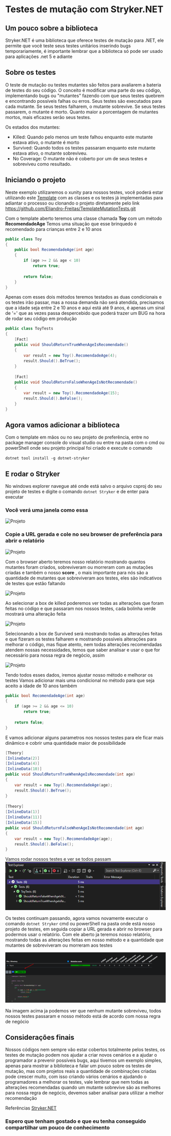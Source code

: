 # Testes de mutação com Stryker.NET

Um pouco sobre a biblioteca
----
Stryker.NET é uma biblioteca que oferece testes de mutação para .NET, ele permite que você teste seus testes unitários inserindo bugs temporariamente, é importante lembrar que a biblioteca só pode ser usado para aplicações .net 5 e adiante

Sobre os testes
----
O teste de mutação ou testes mutantes são feitos para avaliarem a bateria de testes do seu código. O conceito é modificar uma parte do seu código, implementando bugs ou "mutantes" fazendo com que seus testes quebrem e encontrando possíveis falhas ou erros. Seus testes são executados para cada mutante. Se seus testes falharem, o mutante sobrevive. Se seus testes passarem, o mutante é morto. Quanto maior a porcentagem de mutantes mortos, mais eficazes serão seus testes.

Os estados dos mutantes:
* Killed: Quando pelo menos um teste falhou enquanto este mutante estava ativo, o mutante é morto
* Survived: Quando todos os testes passaram enquanto este mutante estava ativo, o mutante sobreviveu.
* No Coverage: O mutante não é coberto por um de seus testes e sobreviveu como resultado. 

Iniciando o projeto
----
Neste exemplo utilizaremos o xunity para nossos testes, você poderá estar utilizando este [Template](https://github.com/Eliandro-Freitas/TemplateMutationTests.git) com as classes e os testes já implementadas para adiantar o processo ou clonando o projeto diretamente pelo link https://github.com/Eliandro-Freitas/TemplateMutationTests.git

Com o template aberto teremos uma classe chamada **Toy** com um método **RecomendadeAge** 
Temos uma situação que esse brinquedo é recomendado para crianças entre 2 e 10 anos
```csharp
public class Toy
{
    public bool RecomendadeAge(int age)
    {
        if (age >= 2 && age < 10)
            return true;

        return false;
    }
}
```

Apenas com esses dois métodos teremos testados as duas condicionais e os testes irão passar, mas a nossa demanda não será atendida, precisamos que a idade seja entre 2 e 10 anos e aqui está até 9 anos, é apenas um sinal  de '=' que as vezes passa despercebido que poderá trazer um BUG na hora de rodar seu código em produção
```csharp
public class ToyTests
{
    [Fact]
    public void ShouldReturnTrueWhenAgeIsRecomendade()
    {
        var result = new Toy().RecomendadeAge(4);
        result.Should().BeTrue();
    }

    [Fact]
    public void ShouldReturnFalseWhenAgeIsNotRecomendade()
    {
        var result = new Toy().RecomendadeAge(15);
        result.Should().BeFalse();
    }
}
```

Agora vamos adicionar a biblioteca
----
Com o template em mãos ou no seu projeto de preferência, entre no package manager console do visual studio ou entre na pasta com o cmd ou powerShell onde seu projeto principal foi criado e execute o comando

```dotnet tool install -g dotnet-stryker```

E rodar o Stryker
----
No windows explorer navegue até onde está salvo o arquivo csproj do seu projeto de testes e digite o comando ```dotnet Stryker``` e de enter para executar

### Você verá uma janela como essa 

![Projeto](Images/img-stryker-cli.png)


### Copie a URL gerada e cole no seu browser de preferência para abrir o relatório

![Projeto](Images/img-url.png)


Com o browser aberto teremos nosso relatório mostrando quantos mutantes foram criados, sobreviveram ou morreram com as mutações criadas e também o nosso **score** , o mais importante para nós são a quantidade de mutantes que sobreviveram aos testes, eles são indicativos de testes que estão faltando

![Projeto](Images/img-mutantes.png)


Ao selecionar a box de killed poderemos ver todas as alterações que foram feitas no código e que passaram nos nossos testes, cada bolinha verde mostrará uma alteração feita

![Projeto](Images/img-killed.png)

Selecionando a box de Survived será mostrando todas as alterações feitas e que fizeram os testes falharem e mostrando possíveis alterações para melhorar o código, mas fique atento, nem todas alterações recomendadas atendem nossas necessidades, temos que saber analisar e usar o que for necessário para nossa regra de negócio, assim

![Projeto](Images/img-survived.png)

Tendo todos esses dados, iremos ajustar nosso método e melhorar os testes
Vamos adicionar mais uma condicional no método para que seja aceito a idade de 10 anos também
```csharp
public bool RecomendadeAge(int age)
{
    if (age >= 2 && age <= 10)
        return true;

    return false;
}
```
E vamos adicionar alguns parametros nos nossos testes para ele ficar mais dinâmico e cobrir uma quantidade maior de possibilidade
```csharp
[Theory]
[InlineData(2)]
[InlineData(4)]
[InlineData(10)]
public void ShouldReturnTrueWhenAgeIsRecomendade(int age)
{
    var result = new Toy().RecomendadeAge(age);
    result.Should().BeTrue();
}

[Theory]
[InlineData(1)]
[InlineData(11)]
[InlineData(15)]
public void ShouldReturnFalseWhenAgeIsNotRecomendade(int age)
{
    var result = new Toy().RecomendadeAge(age);
    result.Should().BeFalse();
}
```

Vamos rodar nossos testes e ver se todos passam
![Projeto](Images/img-testes.png)

Os testes continuam passando, agora vamos novamente executar o comando ```dotnet Stryker``` cmd ou powerShell na pasta onde está nosso projeto de testes, em seguida copiar a URL gerada e abrir no browser para podermos usar o relatório.
Com ele aberto ja teremos nosso relatório, mostrando todas as alterações feitas em nosso método e a quantidade que mutantes de sobreviveram ou morreram aos testes

![Projeto](Images/img-final.png)

Na imagem acima ja podemos ver que nenhum mutante sobreviveu, todos nossos testes passaram e nosso método está de acordo com nossa regra de negócio

Considerações finais
---
Nossos códigos nem sempre vão estar cobertos totalmente pelos testes, os testes de mutação podem nos ajudar a criar novos cenários e a ajudar o programador a prevenir possíveis bugs, aqui tivemos um exemplo simples, apenas para mostrar a biblioteca e falar um pouco sobre os testes de mutação, mas com projetos reais a quantidade de combinações criadas pode crescer muito, com isso criando vários cenários e ajudando o programadores a melhorar os testes, vale lembrar que nem todas as alterações recomendadas quando um mutante sobrevive são as melhores para nossa regra de negócio, devemos saber analisar para utilizar a melhor recomendação

Referências [Stryker.NET](https://stryker-mutator.io/docs/mutation-testing-elements/mutant-states-and-metrics/)

### Espero que tenham gostado e que eu tenha conseguido compartilhar um pouco de conhecimento
